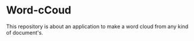 # Word-cCoud
This repository is about an application to make a word cloud from any kind of document's.
